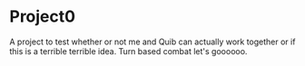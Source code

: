 # Project0
A project to test whether or not me and Quib can actually work together or if this is a terrible terrible idea. Turn based combat let's goooooo.

